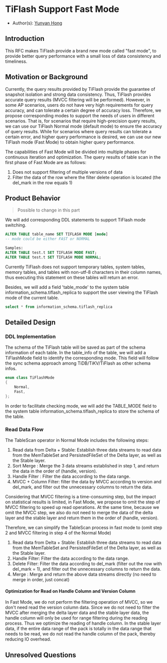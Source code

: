 # TiFlash Support Fast Mode

- Author(s): [Yunyan Hong](http://github.com/hongyunyan)

## Introduction

This RFC makes TiFlash provide a brand new mode called "fast mode", to provide better query performance with a small loss of data consistency and timeliness.

## Motivation or Background

Currently, the query results provided by TiFlash provide the guarantee of snapshot isolation and strong data consistency. Thus, TiFlash provides accurate query results (MVCC filtering will be performed). However, in some AP scenarios, users do not have very high requirements for query accuracy, and can tolerate a certain degree of accuracy loss. Therefore, we propose corresponding modes to support the needs of users in different scenarios. That is, for scenarios that require high-precision query results, we can use our TiFlash Normal mode (default mode) to ensure the accuracy of query results. While for scenarios where query results can tolerate a certain error, and higher query performance is desired, we can use our new TiFlash mode (Fast Mode) to obtain higher query performance.

The capabilities of Fast Mode will be divided into multiple phases for continuous iteration and optimization.
The query results of table scan in the first phase of Fast Mode are as follows:

1. Does not support filtering of multiple versions of data
2. Filter the data of the row where the filter delete operation is located (the del_mark in the row equals 1)

## Product Behavior

> Possible to change in this part

We will add corresponding DDL statements to support TiFlash mode switching.

```sql
ALTER TABLE table_name SET TIFLASH MODE [mode]
-- mode could be either FAST or NORMAL

Samples:
ALTER TABLE test.t SET TIFLASH MODE FAST;
ALTER TABLE test.t SET TIFLASH MODE NORMAL;
```

Currently TiFlash does not support temporary tables, system tables, memory tables, and tables with non-utf-8 characters in their column names, thus executing this statement on these tables will return an error.

Besides, we will add a field 'table_mode' to the system table information_schema.tiflash_replica to support the user viewing the TiFlash mode of the current table.

```sql
select * from information_schema.tiflash_replica
```

## Detailed Design

### DDL Implementation

The schema of the TiFlash table will be saved as part of the schema information of each table. In the table_info of the table, we will add a TiFlashMode field to identify the corresponding mode. This field will follow the sync schema approach among TiDB/TiKV/TiFlash as other schema infos.

```c++
enum class TiFlashMode
{
    Normal,
    Fast,
};
```

In order to facilitate checking mode, we will add the TABLE_MODE field to the system table information_schema.tiflash_replica to store the schema of the table.

### Read Data Flow

The TableScan operator in Normal Mode includes the following steps:

1. Read data from Delta + Stable: Establish three data streams to read data from the MemTableSet and PersistedFileSet of the Delta layer, as well as the Stable layer.
2. Sort Merge : Merge the 3 data streams established in step 1, and return the data in the order of (handle, version).
3. Handle Filter : Filter the data according to the data range.
4. MVCC + Column Filter: filter the data by MVCC according to version and del_mark, and filter out the unnecessary columns to return the data.

Considering that MVCC filtering is a time-consuming step, but the impact on statistical results is limited, in Fast Mode, we propose to omit the step of MVCC filtering to speed up read operations. At the same time, because we omit the MVCC step, we also do not need to merge the data of the delta layer and the stable layer and return them in the order of (handle, version).

Therefore, we can simplify the TableScan process in fast mode to (omit step 2 and MVCC filtering in step 4 of the Normal Mode)

1. Read data from Delta + Stable: Establish three data streams to read data from the MemTableSet and PersistedFileSet of the Delta layer, as well as the Stable layer.
2. Handle Filter: Filter the data according to the data range.
3. Delete Filter: Filter the data according to del_mark (filter out the row with del_mark = 1), and filter out the unnecessary columns to return the data.
4. Merge : Merge and return the above data streams directly (no need to merge in order, just concat)

#### Optimization for Read on Handle Column and Version Column

In Fast Mode, we do not perform the filtering operation of MVCC, so we don't need read the version column data. Since we do not need to filter the MVCC after merging the delta layer data and the stable layer data, the handle column will only be used for range filtering during the reading process. Thus we optimize the reading of handle column. In the stable layer data, if the entire data range of the pack is totally in the  data range that needs to be read, we do not read the handle column of the pack, thereby reducing IO overhead.

## Unresolved Questions

